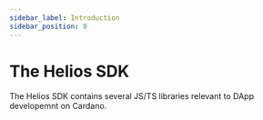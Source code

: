 ```yaml
---
sidebar_label: Introduction
sidebar_position: 0
---
```


# The Helios SDK

The Helios SDK contains several JS/TS libraries relevant to DApp developemnt on Cardano.